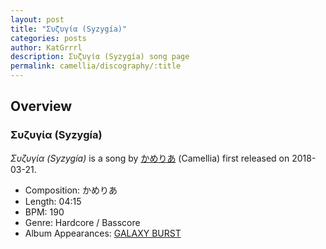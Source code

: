 ```yaml
---
layout: post
title: "Συζυγία (Syzygía)"
categories: posts
author: KatGrrrl
description: Συζυγία (Syzygía) song page
permalink: camellia/discography/:title
---
```


## Overview

### Συζυγία (Syzygía)

*Συζυγία (Syzygía)* is a song by [かめりあ](/camellia) (Camellia) first released on 2018-03-21.

* Composition: かめりあ
* Length: 04:15
* BPM: 190
* Genre: Hardcore / Basscore
* Album Appearances: [GALAXY BURST](/camellia/albums/GALAXY-BURST)
